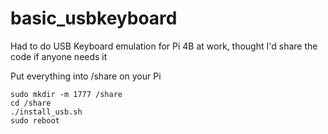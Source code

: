 # basic_usbkeyboard
Had to do USB Keyboard emulation for Pi 4B at work, thought I'd share the code if anyone needs it

Put everything into /share on your Pi

```
sudo mkdir -m 1777 /share
cd /share
./install_usb.sh
sudo reboot
```
